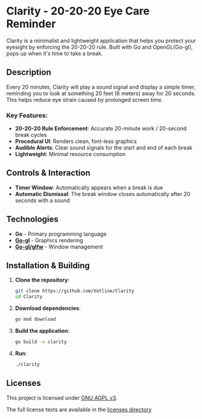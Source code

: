 # Clarity - 20-20-20 Eye Care Reminder

Clarity is a minimalist and lightweight application that helps you protect your eyesight by enforcing the 20-20-20 rule. Built with Go and OpenGL(Go-gl), pops up when it's time to take a break.

## Description

Every 20 minutes, Clarity will play a sound signal and display a simple timer, reminding you to look at something 20 feet (6 meters) away for 20 seconds. This helps reduce eye strain caused by prolonged screen time.

### Key Features:
- **20-20-20 Rule Enforcement**: Accurate 20-minute work / 20-second break cycles
- **Procedural UI**: Renders clean, font-less graphics
- **Audible Alerts**: Clear sound signals for the start and end of each break
- **Lightweight**: Minimal resource consumption
  
## Controls & Interaction
- **Timer Window**: Automatically appears when a break is due
- **Automatic Dismissal**: The break window closes automatically after 20 seconds with a sound

## Technologies
- **Go** - Primary programming language
- **[Go-gl](https://github.com/go-gl/gl)** - Graphics rendering
- **[Go-gl/glfw](https://github.com/go-gl/glfw)** - Window management

## Installation & Building

1.  **Clone the repository**:
    ```bash
    git clone https://github.com/Votline/Clarity
    cd Clarity
    ```

2.  **Download dependencies**:
    ```bash
    go mod download
    ```

3.  **Build the application**:
    ```bash
    go build -o clarity
    ```

4.  **Run**:
    ```bash
    ./clarity 
    ```

## Licenses
This project is licensed under [GNU AGPL v3](LICENSE).

The full license texts are available in the [licenses directory](licenses/)

